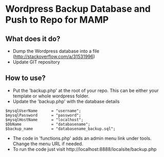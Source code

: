 # Wordpress Backup Database and Push to Repo for MAMP
## What does it do?
- Dump the Wordpress database into a file (http://stackoverflow.com/a/31531996)
- Update GIT repository

## How to use?
- Put the 'backup.php' at the root of your repo. This can be either your template or whole wordpress folder.
- Update the 'backup.php' with the database details

```
$mysqlUserName      = "username";
$mysqlPassword      = "password";
$mysqlHostName      = "localhost";
$DbName             = "databasename";
$backup_name        = "databasename_backup.sql";
```

- The code in 'functions.php' adds an admin menu link under tools. Change the menu URL if needed.
- To run the code just visit http://localhost:8888/localsite/backup.php
